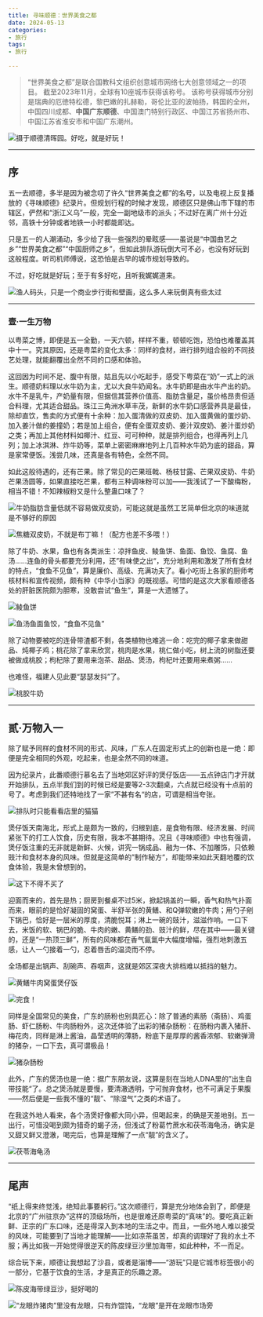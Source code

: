 ```yaml
---
title: 寻味顺德：世界美食之都
date: 2024-05-13
categories:
- 旅行
tags:
- 旅行

---
```


> “世界美食之都”是联合国教科文组织创意城市网络七大创意领域之一的项目。 截至2023年11月，全球有10座城市获得该称号。 该称号获得城市分别是瑞典的厄徳特松德，黎巴嫩的扎赫勒，哥伦比亚的波帕扬，韩国的全州，中国四川成都、**中国广东顺德**、中国澳门特别行政区、中国江苏省扬州市、中国江苏省淮安市和中国广东潮州。
> 

![摄于顺德清晖园。好吃，就是好玩！](https://raw.githubusercontent.com/DF-Master/yidapicbed/main/2024/202405/202405SDFOOD/202405SDFOOD00.jpg)


---
<!--more-->

## 序

五一去顺德，多半是因为被念叨了许久“世界美食之都”的名号，以及电视上反复播放的《寻味顺德》纪录片。但规划行程的时候才发现，顺德区只是佛山市下辖的市辖区，俨然和“浙江义乌”一般，完全一副地级市的派头；不过好在离广州十分近邻，高铁十分钟或者地铁一小时都能即达。

只是五一的人潮涌动，多少给了我一些强烈的晕眩感——虽说是“中国曲艺之乡”“世界美食之都”“中国厨师之乡”，但如此排队游玩倒大可不必，也没有好玩到这般程度。听司机师傅说，这恐怕是古早的城市规划导致的。

不过，好吃就是好玩；至于有多好吃，且听我娓娓道来。

![渔人码头，只是一个商业步行街和壁画，这么多人来玩倒真有些太过](https://raw.githubusercontent.com/DF-Master/yidapicbed/main/2024/202405/202405SDFOOD//202405SDFOOD01.jpg)



---

### 壹·一生万物

以粤菜之博，即便是五一全勤，一天六顿，样样不重，顿顿吃饱，恐怕也难覆盖其中十一。究其原因，还是粤菜的变化太多：同样的食材，进行排列组合般的不同技艺处理，就能翻覆出全然不同的口感和体验。

这回因为时间不足、腹中有限，姑且先以小吃起手，感受下粤菜在“奶”一式上的派生。顺德奶料理以水牛奶为主，尤以大良牛奶闻名。水牛奶即是由水牛产出的奶。水牛不是乳牛，产奶量有限，但据信其营养价值高、脂肪含量足，虽价格昂贵但适合料理，尤其适合甜品。珠江三角洲水草丰茂，新鲜的水牛奶口感营养具是最佳，除却直饮，售卖的方式便有十余种：加入蛋清做的双皮奶、加入蛋黄做的蛋炒奶、加入姜汁做的姜撞奶；若是加上组合，便有全蛋双皮奶、姜汁双皮奶、姜汁蛋炒奶之类；再加上其他材料如椰汁、红豆、可可种种，就是排列组合，也得再列上几列；加上冰淇淋、炸牛奶等，菜单上密密麻麻地列上几百种水牛奶为底的甜品，算是家常便饭。浅尝几味，还真是各有特色，全然不同。

如此这般待遇的，还有芒果。除了常见的芒果班戟、杨枝甘露、芒果双皮奶、牛奶芒果汤圆等，如果直接吃芒果，都有三种调味粉可以加——我浅试了一下酸梅粉，相当不错！不知辣椒粉又是什么整蛊口味了？

![牛奶脂肪含量低就不容易做双皮奶，可能这就是虽然工艺简单但北京的味道就是不够好的原因](https://raw.githubusercontent.com/DF-Master/yidapicbed/main/2024/202405/202405SDFOOD//202405SDFOOD02.jpg)



![焦糖双皮奶，不就是布丁嘛！（配方也差不多喂！）](https://raw.githubusercontent.com/DF-Master/yidapicbed/main/2024/202405/202405SDFOOD//202405SDFOOD03.jpg)



除了牛奶、水果，鱼也有各类派生：凉拌鱼皮、鲮鱼饼、鱼面、鱼饺、鱼腐、鱼汤……连鱼的骨头都要充分利用，还”有味使之出“，充分地利用和激发了所有食材的特点，“食鱼不见鱼”，算是廉价、高级、充满功夫了。看小吃街上各家的厨师考核材料和宣传视频，颇有种《中华小当家》的既视感。可惜的是这次大家看顺德各处的肝脏医院颇为胆寒，没敢尝试“鱼生”，算是一大遗憾了。

![鲮鱼饼](https://raw.githubusercontent.com/DF-Master/yidapicbed/main/2024/202405/202405SDFOOD//202405SDFOOD04.jpg)



![鱼汤鱼面鱼饺，“食鱼不见鱼”](https://raw.githubusercontent.com/DF-Master/yidapicbed/main/2024/202405/202405SDFOOD//202405SDFOOD05.jpg)



除了动物要被吃的连骨带渣都不剩，各类植物也难逃一命：吃完的椰子拿来做甜品、炖椰子鸡；桃花除了拿来欣赏，桃肉是水果，桃仁做小吃，树上流的树脂还要被做成桃胶；枸杞除了要用来泡茶、甜品、煲汤，枸杞叶还要用来煮粥……

也难怪，福建人见此要“瑟瑟发抖”了。

![桃胶牛奶](https://raw.githubusercontent.com/DF-Master/yidapicbed/main/2024/202405/202405SDFOOD//202405SDFOOD06.jpg)



---

## 贰·万物入一

除了赋予同样的食材不同的形式、风味，广东人在固定形式上的创新也是一绝：即便是完全相同的外观，吃起来，也是全然不同的味道。

因为纪录片，此番顺德行慕名去了当地郊区好评的煲仔饭店——五点钟店门才开就开始排队，五点半我们到的时候已经是要等2-3次翻桌，六点就已经没有十点前的号了。考虑到我们还特地找了一家”不甚有名“的店，可谓是相当夸张。

![排队时只能看看店里的猫猫](https://raw.githubusercontent.com/DF-Master/yidapicbed/main/2024/202405/202405SDFOOD//202405SDFOOD07.jpg)



煲仔饭天南海北，形式上是颇为一致的，归根到底，是食物有限、经济发展、时间紧张下的打工人饮食，历史有限，我本不甚期待。况且《寻味顺德》中也有强调，煲仔饭注重的无非就是新鲜、火候，讲究一锅成品、融为一体、不加雕饰，只依赖豉汁和食材本身的风味。但就是这简单的”制作秘方“，却能带来如此天翻地覆的饮食体验，我是未曾想到的。

![这下不得不买了](https://raw.githubusercontent.com/DF-Master/yidapicbed/main/2024/202405/202405SDFOOD//202405SDFOOD08.jpg)



迎面而来的，首先是热；厨房到餐桌不过5米，掀起锅盖的一瞬，香气和热气扑面而来，眼前的是恰好凝固的窝蛋、半舒半张的黄鳝、和Q弹软嫩的牛肉；用勺子剜下锅巴，恰好是一层米的厚度，清脆悦耳；淋上一碗的豉汁，滋滋作响。一口下去，米饭的软、锅巴的脆、牛肉的嫩、黄鳝的劲、豉汁的鲜，尽在其中——最关键的，还是“一热顶三鲜”，所有的风味都在香气氤氲中大幅度增幅，强烈地刺激五感，让人一勺接着一勺，忍着唇舌的温烫而不停。

全场都是出锅声、刮碗声、吞咽声，这就是郊区深夜大排档难以抵挡的魅力。

![黄鳝牛肉窝蛋煲仔饭](https://raw.githubusercontent.com/DF-Master/yidapicbed/main/2024/202405/202405SDFOOD//202405SDFOOD09.jpg)



![完食！](https://raw.githubusercontent.com/DF-Master/yidapicbed/main/2024/202405/202405SDFOOD//202405SDFOOD10.jpg)



同样是全国常见的美食，广东的肠粉也别具匠心：除了普通的素肠（斋肠）、鸡蛋肠、虾仁肠粉、牛肉肠粉外，这次还体验了出彩的猪杂肠粉：在肠粉内裹入猪肝、梅花肉，同样是淋上酱油，晶莹透明的薄肠，粉底下是厚厚的酱香浓郁、软嫩弹滑的猪杂，一口下去，真可谓极品！

![猪杂肠粉](https://raw.githubusercontent.com/DF-Master/yidapicbed/main/2024/202405/202405SDFOOD//202405SDFOOD11.jpg)



此外，广东的煲汤也是一绝：据广东朋友说，这算是刻在当地人DNA里的”出生自带技能“了。总之煲汤就是要慢，要清澈透明，宁可抛弃食材，也不可满足于果腹——然后便是一些我不懂的“靓”、“除湿气”之类的术语了。

在我这外地人看来，各个汤煲好像都大同小异，但喝起来，的确是天差地别。五一出行，可惜没喝到颇为猎奇的蝎子汤，但浅试了粉葛竹蔗水和茯苓海龟汤，确实是又甜又鲜又澄澈，喝完后，也算是理解了一点“靓”的含义了。

![茯苓海龟汤](https://raw.githubusercontent.com/DF-Master/yidapicbed/main/2024/202405/202405SDFOOD//202405SDFOOD12.jpg)



---

## 尾声

“纸上得来终觉浅，绝知此事要躬行。”这次顺德行，算是充分地体会到了，即便是北京的“广州驻京办”这样的顶级场所，也是很难还原粤菜的“真味”的。要吃真正新鲜、正宗的广东口味，还是得深入到本地的生活之中。而且，一些外地人难以接受的风味，可能要到了当地才能理解——比如凉茶虽苦，却真的调理好了我的水土不服；再比如我一开始觉得很逆天的陈皮绿豆沙里加海带，如此种种，不一而足。

综合玩下来，顺德让我想起了沙县，或者是淄博——“游玩”只是它城市标签很小的一部分，它基于饮食的生活，才是真正的乐趣之源。

![陈皮海带绿豆沙，挺好喝的](https://raw.githubusercontent.com/DF-Master/yidapicbed/main/2024/202405/202405SDFOOD//202405SDFOOD13.jpg)



![“龙眼炸猪肉”里没有龙眼，只有炸馄饨，“龙眼”是开在龙眼市场旁](https://raw.githubusercontent.com/DF-Master/yidapicbed/main/2024/202405/202405SDFOOD//202405SDFOOD14.jpg)

